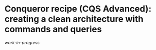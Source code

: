 # Conqueror recipe (CQS Advanced): creating a clean architecture with commands and queries

_work-in-progress_
